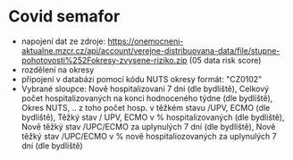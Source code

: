 # Covid semafor
- napojení dat ze zdroje: https://onemocneni-aktualne.mzcr.cz/api/account/verejne-distribuovana-data/file/stupne-pohotovosti%252Fokresy-zvysene-riziko.zip (05 data risk score)
- rozdělení na okresy
- připojení v databázi pomocí kódu NUTS okresy formát: "CZ0102"
- Vybrané sloupce: Nově hospitalizovaní 7 dní (dle bydliště), Celkový počet hospitalizovaných na konci hodnoceného týdne (dle bydliště), Okres NUTS, .. z toho počet hosp. v těžkém  stavu /UPV, ECMO  (dle bydliště), Těžký stav / UPV, ECMO v % hospitalizovaných  (dle bydliště), Nově těžký stav /UPC/ECMO za uplynulých 7 dní  (dle bydliště), Nově těžký stav /UPC/ECMO v % nově hospitaliozovaných za uplynulých 7 dní  (dle bydliště)



